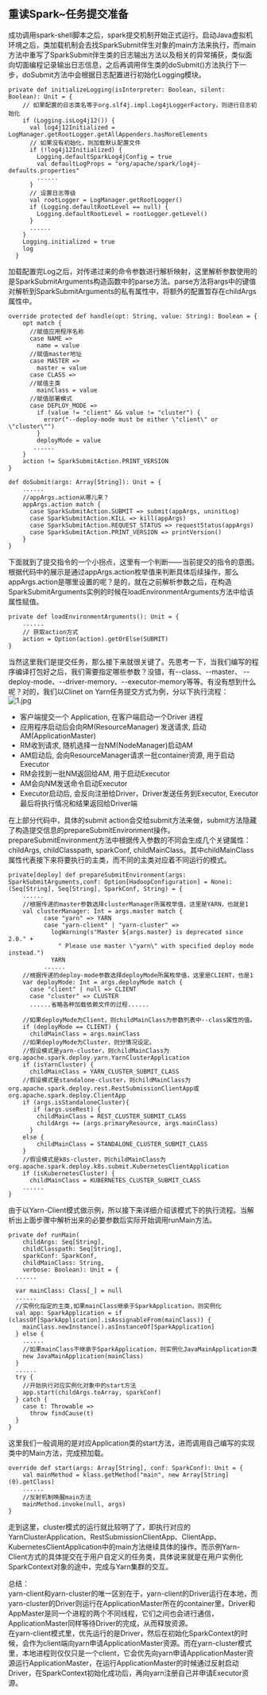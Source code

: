 重读Spark~任务提交准备
---------------------------------------

成功调用spark-shell脚本之后，spark提交机制开始正式运行。启动Java虚拟机环境之后，类加载机制会去找SparkSubmit伴生对象的main方法来执行，而main方法中重写了SparkSubmit伴生类的日志输出方法以及相关的异常捕获，类似面向切面编程记录输出日志信息，之后再调用伴生类的doSubmit()方法执行下一步，doSubmit方法中会根据日志配置进行初始化Logging模块。
```
private def initializeLogging(isInterpreter: Boolean, silent: Boolean): Unit = {
    // 如果配置的日志类名等于org.slf4j.impl.Log4jLoggerFactory，则进行日志初始化
    if (Logging.isLog4j12()) {
      val log4j12Initialized = LogManager.getRootLogger.getAllAppenders.hasMoreElements
      // 如果没有初始化，则加载默认配置文件
      if (!log4j12Initialized) {
        Logging.defaultSparkLog4jConfig = true
        val defaultLogProps = "org/apache/spark/log4j-defaults.properties"
        ......
      }
      // 设置日志等级
      val rootLogger = LogManager.getRootLogger()
      if (Logging.defaultRootLevel == null) {
        Logging.defaultRootLevel = rootLogger.getLevel()
      }
      ......
    }
    Logging.initialized = true
    log
  }
```
加载配置完Log之后，对传递过来的命令参数进行解析映射，这里解析参数使用的是SparkSubmitArguments构造函数中的parse方法。parse方法将args中的键值对解析到SparkSubmitArguments的私有属性中，将额外的配置暂存在childArgs属性中。
```
override protected def handle(opt: String, value: String): Boolean = {
    opt match {
      //赋值应用程序名称
      case NAME =>
        name = value
      //赋值master地址
      case MASTER =>
        master = value
      case CLASS =>
      //赋值主类
        mainClass = value
      //赋值部署模式
      case DEPLOY_MODE =>
        if (value != "client" && value != "cluster") {
          error("--deploy-mode must be either \"client\" or \"cluster\"")
        }
        deployMode = value
       ......
    }
    action != SparkSubmitAction.PRINT_VERSION
}

def doSubmit(args: Array[String]): Unit = {
    ......
    //appArgs.action从哪儿来？
    appArgs.action match {
      case SparkSubmitAction.SUBMIT => submit(appArgs, uninitLog)
      case SparkSubmitAction.KILL => kill(appArgs)
      case SparkSubmitAction.REQUEST_STATUS => requestStatus(appArgs)
      case SparkSubmitAction.PRINT_VERSION => printVersion()
    }
}
```
下面就到了提交指令的一个小拐点，这里有一个判断——当前提交的指令的意图。根据代码中的展示是通过appArgs.action枚举值来判断具体后续操作，那么appArgs.action是哪里设置的呢？是的，就在之前解析参数之后，在构造SparkSubmitArguments实例的时候在loadEnvironmentArguments方法中给该属性赋值。
```
private def loadEnvironmentArguments(): Unit = {
	......
    // 获取action方式
    action = Option(action).getOrElse(SUBMIT)
}
```
当然这里我们是提交任务，那么接下来就很关键了。先思考一下，当我们编写的程序编译打包好之后，我们需要指定哪些参数？没错，有--class、--master、
--deploy-mode、--driver-memory、--executor-memory等等。有没有想到什么呢？对的，我们以Clinet on Yarn任务提交方式为例，分以下执行流程：  
![1.jpg](https://github.com/V-I-C-T-O-R/spark-source-code/blob/master/article/restudy/2/pic/1.jpg)  
- 客户端提交一个 Application, 在客户端启动一个Driver 进程
- 应用程序启动后会向RM(ResourceManager) 发送请求, 启动AM(ApplicationMaster)
- RM收到请求, 随机选择一台NM(NodeManager)启动AM
- AM启动后, 会向ResourceManager请求一批container资源, 用于启动Executor
- RM会找到一批NM返回给AM, 用于启动Executor
- AM会向NM发送命令启动Executor
- Executor启动后, 会反向注册给Driver，Driver发送任务到Executor, Executor最后将执行情况和结果返回给Driver端  

在上部分代码中，具体的submit action会交给submit方法来做，submit方法隐藏了构造提交信息的prepareSubmitEnvironment操作。prepareSubmitEnvironment方法中根据传入参数的不同会生成几个关键属性：childArgs, childClasspath, sparkConf, childMainClass。其中childMainClass属性代表接下来将要执行的主类，而不同的主类对应着不同运行的模式。
```
private[deploy] def prepareSubmitEnvironment(args: SparkSubmitArguments,conf: Option[HadoopConfiguration] = None): (Seq[String], Seq[String], SparkConf, String) = {
	......
	//根据传递的master参数选择clusterManager所属枚举值，这里是YARN，也就是1
	val clusterManager: Int = args.master match {
	      case "yarn" => YARN
	      case "yarn-client" | "yarn-cluster" =>
	        logWarning(s"Master ${args.master} is deprecated since 2.0." +
	          " Please use master \"yarn\" with specified deploy mode instead.")
	        YARN
	      ......
	//根据传递的deploy-mode参数选择deployMode所属枚举值，这里是CLIENT，也是1
	var deployMode: Int = args.deployMode match {
      case "client" | null => CLIENT
      case "cluster" => CLUSTER
      ......省略各种加载依赖文件的过程......

	//如果deployMode为Client，则childMainClass为参数列表中--class属性的值。
	if (deployMode == CLIENT) {
	  childMainClass = args.mainClass
	//如果deployMode为Cluster，则分情况设定。
	//假设模式是yarn-cluster，则childMainClass为org.apache.spark.deploy.yarn.YarnClusterApplication
	if (isYarnCluster) {
      childMainClass = YARN_CLUSTER_SUBMIT_CLASS
    //假设模式是standalone-cluster，则childMainClass为org.apache.spark.deploy.rest.RestSubmissionClientApp或org.apache.spark.deploy.ClientApp
	if (args.isStandaloneCluster){
       if (args.useRest) {
        childMainClass = REST_CLUSTER_SUBMIT_CLASS
        childArgs += (args.primaryResource, args.mainClass)
      } 
    else {
    	childMainClass = STANDALONE_CLUSTER_SUBMIT_CLASS
    }
    //假设模式是k8s-cluster，则childMainClass为org.apache.spark.deploy.k8s.submit.KubernetesClientApplication
    if (isKubernetesCluster) {
      childMainClass = KUBERNETES_CLUSTER_SUBMIT_CLASS
    ......
}
```
由于以Yarn-Client模式做示例，所以接下来详细介绍该模式下的执行流程。当解析出上面步骤中解析出来的必要参数后实际开始调用runMain方法。
```
private def runMain(
    childArgs: Seq[String],
    childClasspath: Seq[String],
    sparkConf: SparkConf,
    childMainClass: String,
    verbose: Boolean): Unit = {
  ......

  var mainClass: Class[_] = null
  ......
  //实例化指定的主类,如果mainClass继承于SparkApplication，则实例化
  val app: SparkApplication = if (classOf[SparkApplication].isAssignableFrom(mainClass)) {
    mainClass.newInstance().asInstanceOf[SparkApplication]
  } else {
    ......
    //如果mainClass不继承于SparkApplication，则实例化JavaMainApplication类
    new JavaMainApplication(mainClass)
  }
  ......
  try {
    //开始执行对应实例化对象中的start方法
    app.start(childArgs.toArray, sparkConf)
  } catch {
    case t: Throwable =>
      throw findCause(t)
  }
}
```
这里我们一般调用的是对应Application类的start方法，进而调用自己编写的实现类中的Main方法，完成预加载。
```
override def start(args: Array[String], conf: SparkConf): Unit = {
    val mainMethod = klass.getMethod("main", new Array[String](0).getClass)
    ......
    //反射机制唤醒main方法
    mainMethod.invoke(null, args)
}
```
走到这里，cluster模式的运行就比较明了了，即执行对应的YarnClusterApplication、RestSubmissionClientApp、ClientApp、KubernetesClientApplication中的main方法继续具体的操作。而示例Yarn-Client方式的具体提交在于用户自定义的任务类，具体说来就是在用户实例化SparkContext对象的途中，完成与Yarn集群的交互。  

总结：  
yarn-client和yarn-cluster的唯一区别在于，yarn-client的Driver运行在本地，而yarn-cluster的Driver则运行在ApplicationMaster所在的container里，Driver和AppMaster是同一个进程的两个不同线程，它们之间也会进行通信，ApplicationMaster同样等待Driver的完成，从而释放资源。  
在yarn-client模式里，优先运行的是Driver，然后在初始化SparkContext的时候，会作为client端向yarn申请ApplicationMaster资源。而在yarn-cluster模式里，本地进程则仅仅只是一个client，它会优先向yarn申请ApplicationMaster资源运行ApplicationMaster，在运行ApplicationMaster的时候通过反射启动Driver，在SparkContext初始化成功后，再向yarn注册自己并申请Executor资源。
